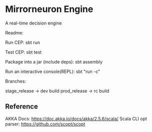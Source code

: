 # Mirrorneuron Engine

A real-time decision engine

Readme:

Run CEP:
sbt run

Test CEP:
sbt test

Package into a jar (include deps):
sbt assembly

Run an interactive console(REPL):
sbt "run -c"

Branches:

stage_release -> dev build
prod_release -> rc build

## Reference

AKKA Docs: https://doc.akka.io/docs/akka/2.5.6/scala/
Scala CLI opt parser: https://github.com/scopt/scopt